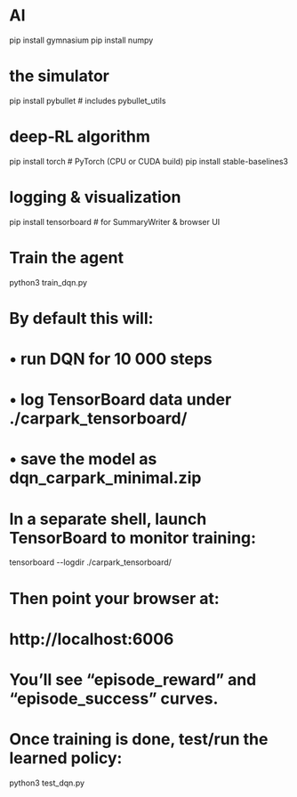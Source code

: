 # AI

pip install gymnasium
pip install numpy

# the simulator
pip install pybullet           # includes pybullet_utils

# deep‐RL algorithm
pip install torch              # PyTorch (CPU or CUDA build)
pip install stable-baselines3

# logging & visualization
pip install tensorboard        # for SummaryWriter & browser UI


# Train the agent
python3 train_dqn.py

# By default this will:
#  • run DQN for 10 000 steps
#  • log TensorBoard data under ./carpark_tensorboard/
#  • save the model as dqn_carpark_minimal.zip

# In a separate shell, launch TensorBoard to monitor training:
tensorboard --logdir ./carpark_tensorboard/

# Then point your browser at:
#   http://localhost:6006
# You’ll see “episode_reward” and “episode_success” curves.

# Once training is done, test/run the learned policy:
python3 test_dqn.py